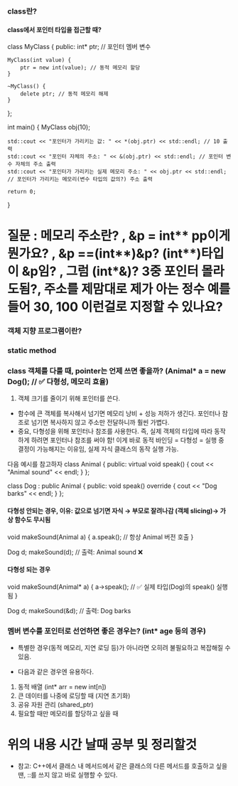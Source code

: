 ### class란?

#### class에서 포인터 타입을 접근할 때?
class MyClass {
public:
    int* ptr; // 포인터 멤버 변수

    MyClass(int value) {
        ptr = new int(value); // 동적 메모리 할당
    }

    ~MyClass() {
        delete ptr; // 동적 메모리 해제
    }
};

int main() {
    MyClass obj(10);

    std::cout << "포인터가 가리키는 값: " << *(obj.ptr) << std::endl; // 10 출력
    std::cout << "포인터 자체의 주소: " << &(obj.ptr) << std::endl; // 포인터 변수 자체의 주소 출력
    std::cout << "포인터가 가리키는 실제 메모리 주소: " << obj.ptr << std::endl; // 포인터가 가리키는 메모리(변수 타입의 값의?) 주소 출력

    return 0;
} 
# 질문 : 메모리 주소란? , &p = int** pp이게 뭔가요? , &p ==(int**)&p? (int**)타입이 &p임? , 그럼 (int*&)? 3중 포인터 몰라도됨?, 주소를 제맘대로 제가 아는 정수 예를 들어 30, 100 이런걸로 지정할 수 있나요?


### 객체 지향 프로그램이란?

### static method

### class 객체를 다룰 때, pointer는 언제 쓰면 좋을까? (Animal* a = new Dog();  // ✅ 다형성, 메모리 효율)
1. 객체 크기를 줄이기 위해 포인터를 쓴다.
* 함수에 큰 객체를 복사해서 넘기면 메모리 낭비 + 성능 저하가 생긴다. 포인터나 참조로 넘기면 복사하지 않고 주소만 전달하니까 훨씬 가볍다.
* 중요, 다형성을 위해 포인터나 참조를 사용한다. 즉, 실제 객체의 타입에 따라 동작하게 하려면 포인터나 참조를 써야 함!
이게 바로 동적 바인딩 = 다형성 = 실행 중 결정이 가능해지는 이유임, 실제 자식 클래스의 동작 실행 가능.

다음 예시를 참고하자
class Animal {
public:
    virtual void speak() {
        cout << "Animal sound" << endl;
    }
};

class Dog : public Animal {
public:
    void speak() override {
        cout << "Dog barks" << endl;
    }
};

#### 다형성 안되는 경우, 이유: 값으로 넘기면 자식 → 부모로 잘려나감 (객체 slicing)→ 가상 함수도 무시됨
void makeSound(Animal a) {
    a.speak(); // 항상 Animal 버전 호출
}

Dog d;
makeSound(d); // 출력: Animal sound ❌

#### 다형성 되는 경우

void makeSound(Animal* a) {
    a->speak(); // ✅ 실제 타입(Dog)의 speak() 실행됨
}

Dog d;
makeSound(&d); // 출력: Dog barks

### 멤버 변수를 포인터로 선언하면 좋은 경우는? (int* age 등의 경우)
* 특별한 경우(동적 메모리, 지연 로딩 등)가 아니라면 오히려 불필요하고 복잡해질 수 있음.

* 다음과 같은 경우엔 유용하다.
1. 동적 배열 (int* arr = new int[n])
2. 큰 데이터를 나중에 로딩할 때 (지연 초기화)
3. 공유 자원 관리 (shared_ptr)
4. 필요할 때만 메모리를 할당하고 싶을 때

# 위의 내용 시간 날때 공부 및 정리할것

* 참고: C++에서 클래스 내 메서드에서 같은 클래스의 다른 메서드를 호출하고 싶을 땐, ::를 쓰지 않고 바로 실행할 수 있다.